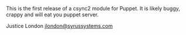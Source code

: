 This is the first release of a csync2 module for Puppet.
It is likely buggy, crappy and will eat you puppet server.

Justice London
jlondon@syrussystems.com
